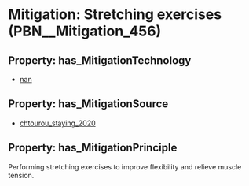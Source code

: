 # Mitigation: __Stretching exercises__ (PBN__Mitigation_456)

## Property: has_MitigationTechnology

* [nan](../Technology/PBN__Technology_22)

## Property: has_MitigationSource

* [chtourou_staying_2020](../Article/PBN__Article_181)

## Property: has_MitigationPrinciple

Performing stretching exercises to improve flexibility and relieve muscle tension.

